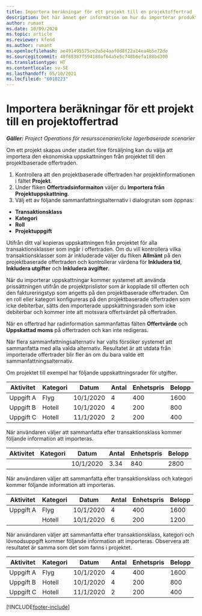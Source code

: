```yaml
---
title: Importera beräkningar för ett projekt till en projektoffertrad
description: Det här ämnet ger information om hur du importerar produkter från ett projekt till en projektoffertrad.
author: rumant
ms.date: 10/09/2020
ms.topic: article
ms.reviewer: kfend
ms.author: rumant
ms.openlocfilehash: ae491495575ce2a5e4aaf0d8f22a14ea4b5e72de
ms.sourcegitcommit: 40f68387f594180af64a5e5c748b6efa188bd300
ms.translationtype: HT
ms.contentlocale: sv-SE
ms.lasthandoff: 05/10/2021
ms.locfileid: "6010223"
---
```

# <a name="import-estimates-for-a-project-to-a-project-quote-line"></a>Importera beräkningar för ett projekt till en projektoffertrad

_**Gäller:** Project Operations för resursscenarier/icke lagerbaserade scenarier_


Om ett projekt skapas under stadiet före försäljning kan du välja att importera den ekonomiska uppskattningen från projektet till den projektbaserade offertraden.

1. Kontrollera att den projektbaserade offertraden har projektinformationen i fältet **Projekt**.
2. Under fliken **Offertradsinformaiton** väljer du **Importera från Projektuppskattning**.
3. Välj ett av följande sammanfattningsalternativ i dialogrutan som öppnas:

  - **Transaktionsklass**
  - **Kategori**
  - **Roll** 
  - **Projektuppgift**

Utifrån ditt val kopieras uppskattningen från projektet för alla transaktionsklasser som ingår i offertraden. Om du vill kontrollera vilka transaktionsklasser som är inkluderade väljer du fliken **Allmänt** på den projektbaserade offertraden och kontrollerar värdena för **Inkludera tid**, **Inkludera utgifter** och **Inkludera avgifter**.

När du importerar uppskattningar kommer systemet att använda prissättningen utifrån de projektprislistor som är kopplade till offerten och den faktureringstyp som angetts på den projektbaserade offertraden. Om en roll eller kategori konfigureras på den projektbaserade offertraden som icke debiterbar, sätts den importerade uppskattningsraden som icke debiterbar och kommer inte att motsvara offertvärdet på offertraden.

När en offertrad har radinformation sammanfattas fälten **Offertvärde** och **Uppskattad moms** på offertraden och kan inte redigeras.

När flera sammanfattningsalternativ har valts försöker systemet att sammanfatta med alla valda alternativ. Resultatet är att utdata från importerade offertrader blir fler än om du bara valde ett sammanfattningsalternativ.

Om projektet till exempel har följande uppskattningsrader för utgifter.

| Aktivitet | Kategori | Datum | Antal | Enhetspris | Belopp |
| --- | --- | --- | --- | --- | --- |
| Uppgift A | Flyg | 10/1/2020 | 4 | 400 | 1600 |
| Uppgift B | Hotell | 10/1/2020 | 4 | 200 | 800 |
| Uppgift C | Hotell | 11/1/2020 | 2 | 200 | 400 |

När användaren väljer att sammanfatta efter transaktionsklass kommer följande information att importeras.

| Aktivitet | Kategori | Datum | Antal | Enhetspris | Belopp |
| --- | --- | --- | --- | --- | --- |
| | | 10/1/2020 | 3.34 | 840 | 2800 |

När användaren väljer att sammanfatta efter transaktionsklass och kategori kommer följande information att importeras.

| Aktivitet | Kategori | Datum | Antal | Enhetspris | Belopp |
| --- | --- | --- | --- | --- | --- |
| Uppgift A | Flyg | 10/1/2020 | 4 | 400 | 1600 |
| | Hotell | 10/1/2020 | 6 | 200 | 1200 |

När användaren väljer att sammanfatta efter transaktionsklass, kategori och lövnodsuppgift kommer följande information att importeras. Observera att resultatet är samma som det som fanns i projektet.

| Aktivitet | Kategori | Datum | Antal | Enhetspris | Belopp |
| --- | --- | --- | --- | --- | --- |
| Uppgift A | Flyg | 10/1/2020 | 4 | 400 | 1600 |
| Uppgift B | Hotell | 10/1/2020 | 4 | 200 | 800 |
| Uppgift C | Hotell | 11/1/2020 | 2 | 200 | 400 |


[!INCLUDE[footer-include](../includes/footer-banner.md)]
